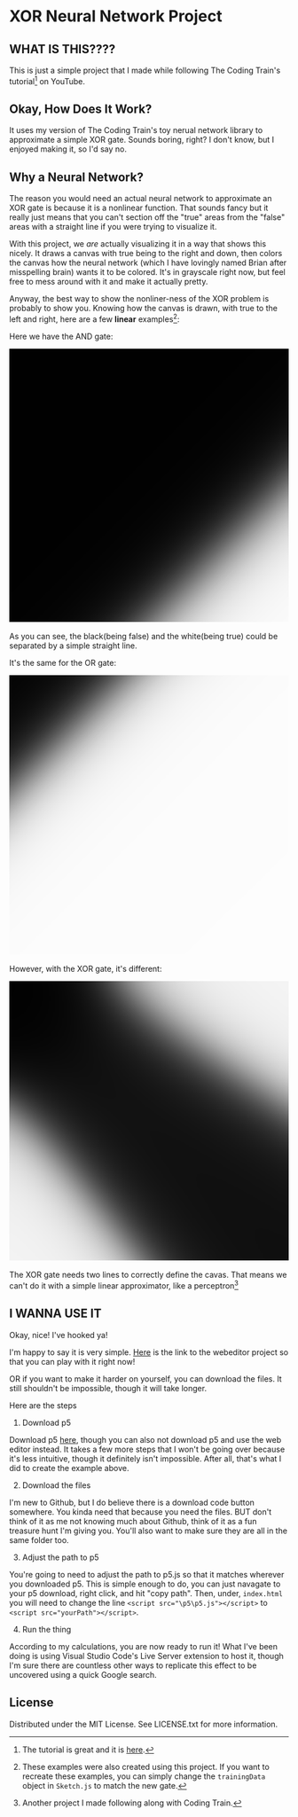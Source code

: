 # XOR Neural Network Project
<!-- This is my first ever Github readme so, yes, it will be ugy -->

## WHAT IS THIS????
This is just a simple project that I made while following The Coding Train's tutorial[^1] on YouTube.
[^1]: The tutorial is great and it is [here](https://www.youtube.com/watch?v=188B6k_F9jU&list=PLRqwX-V7Uu6aCibgK1PTWWu9by6XFdCfh&index=19&pp=iAQB).

## Okay, How Does It Work?
It uses my version of The Coding Train's toy nerual network library to approximate a simple XOR gate. 
Sounds boring, right? 
I don't know, but I enjoyed making it, so I'd say no.

## Why a Neural Network?
The reason you would need an actual neural network to approximate an XOR gate is because it is a nonlinear function. 
That sounds fancy but it really just means that you can't section off the "true" areas from the "false" areas with a straight line if you were trying to visualize it.

With this project, we _are_ actually visualizing it in a way that shows this nicely. 
It draws a canvas with true being to the right and down, then colors the canvas how the neural network \(which I have lovingly named Brian after misspelling brain) wants it to be colored.
It's in grayscale right now, but feel free to mess around with it and make it actually pretty.

Anyway, the best way to show the nonliner-ness of the XOR problem is probably to show you. 
Knowing how the canvas is drawn, with true to the left and right, here are a few **linear** examples[^2]:

[^2]: These examples were also created using this project. 
  If you want to recreate these examples, you can simply change the `trainingData` object in `Sketch.js` to match the new gate.

Here we have the AND gate:

![Image of the project output when configured to train on an AND gate. It looks like a big black square with a white triangle in the bottom right](assets/pictures/ANDOutputExample.png)

As you can see, the black\(being false) and the white\(being true) could be separated by a simple straight line.

It's the same for the OR gate:

![Image of the project output when configured to train on an OR gate. It looks like a big white square with a black triangle in the top right](assets/pictures/OROutputExample.png)

However, with the XOR gate, it's different:

![Image of the project output when configured to train on an XOR gate. It looks like a big black square with a white triangle in the top right and bottom left](assets/pictures/XOROutputExample.png)

The XOR gate needs two lines to correctly define the cavas. That means we can't do it with a simple linear approximator, like a perceptron[^3]
[^3]: Another project I made following along with Coding Train.

## I WANNA USE IT
Okay, nice! I've hooked ya!

I'm happy to say it is very simple. 
[Here](https://editor.p5js.org/intentionalDisaster99/full/8YwpnVwph) is the link to the webeditor project so that you can play with it right now!

OR if you want to make it harder on yourself, you can download the files.
It still shouldn't be impossible, though it will take longer.

Here are the steps
1. Download p5

Download p5 [here](https://p5js.org/download/), though you can also not download p5 and use the web editor instead. It takes a few more steps that I won't be going over because it's less intuitive, though it definitely isn't impossible.
After all, that's what I did to create the example above.

2. Download the files
   
I'm new to Github, but I do believe there is a download code button somewhere. You kinda need that because you need the files.
BUT don't think of it as me not knowing much about Github, think of it as a fun treasure hunt I'm giving you.
You'll also want to make sure they are all in the same folder too.

3. Adjust the path to p5

You're going to need to adjust the path to p5.js so that it matches wherever you downloaded p5.
This is simple enough to do, you can just navagate to your p5 download, right click, and hit "copy path".
Then, under, `index.html` you will need to change the line `<script src="\p5\p5.js"></script>` to `<script src="yourPath"></script>`.

4. Run the thing

According to my calculations, you are now ready to run it! What I've been doing is using Visual Studio Code's Live Server extension to host it, though I'm sure there are countless other ways to replicate this effect to be uncovered using a quick Google search.


## License
Distributed under the MIT License. See LICENSE.txt for more information.



